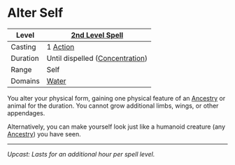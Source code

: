 # Alter Self

| Level    | [2nd Level Spell](2nd%20Level%20Spells.md)                            |
| -------- | --------------------------------------------------------------------- |
| Casting  | 1 [Action](../../../../Game%20Procedures/Core%20Procedures/Action.md) |
| Duration | Until dispelled ([Concentration](../../Concentration.md))             |
| Range    | Self                                                                  |
| Domains  | [Water](../../Spell%20Domains/Water.md)                               |

You alter your physical form, gaining one physical feature of an [Ancestry](../../../../Player%20Characters/Ancenstries/Ancestry.md) or animal for the duration. You cannot grow additional limbs, wings, or other appendages.

Alternatively, you can make yourself look just like a humanoid creature (any [Ancestry](../../../../Player%20Characters/Ancenstries/Ancestry.md)) you have seen.

---
*Upcast: Lasts for an additional hour per spell level.*
